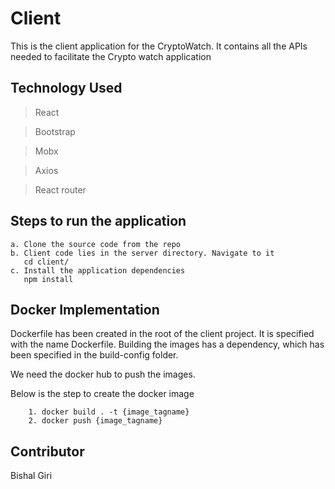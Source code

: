 # Client

This is the client application for the CryptoWatch. It contains all the APIs needed to facilitate the Crypto watch application

## Technology Used

> React

> Bootstrap

> Mobx

> Axios

> React router


## Steps to run the application

```
a. Clone the source code from the repo
b. Client code lies in the server directory. Navigate to it
   cd client/
c. Install the application dependencies
   npm install
```

## Docker Implementation

Dockerfile has been created in the root of the client project. It is specified with the name Dockerfile. Building the images
has a dependency, which has been specified in the build-config folder.

We need the docker hub to push the images.

Below is the step to create the docker image

```
    1. docker build . -t {image_tagname}
    2. docker push {image_tagname}
```

## Contributor

Bishal Giri